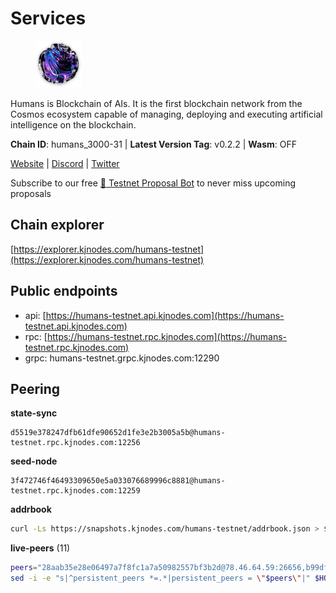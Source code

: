 # Services

<figure><img src="https://raw.githubusercontent.com/kj89/cosmos-images/main/logos/humans.png" alt=""><figcaption></figcaption></figure>

Humans is Blockchain of AIs. It is the first blockchain network  from the Cosmos ecosystem capable of managing, deploying and  executing artificial intelligence on the blockchain.

**Chain ID**: humans_3000-31 | **Latest Version Tag**: v0.2.2 | **Wasm**: OFF

[Website](https://humans.ai) | [Discord](https://discord.gg/humansdotai) | [Twitter](https://twitter.com/humansdotai)



Subscribe to our free [🤖 Testnet Proposal Bot](https://t.me/kjnodes_testnet_proposal_bot) to never miss upcoming proposals


## Chain explorer
[https://explorer.kjnodes.com/humans-testnet](https://explorer.kjnodes.com/humans-testnet)

## Public endpoints

* api: [https://humans-testnet.api.kjnodes.com](https://humans-testnet.api.kjnodes.com)
* rpc: [https://humans-testnet.rpc.kjnodes.com](https://humans-testnet.rpc.kjnodes.com)
* grpc: humans-testnet.grpc.kjnodes.com:12290

## Peering

**state-sync**

```text
d5519e378247dfb61dfe90652d1fe3e2b3005a5b@humans-testnet.rpc.kjnodes.com:12256
```

**seed-node**

```text
3f472746f46493309650e5a033076689996c8881@humans-testnet.rpc.kjnodes.com:12259
```

**addrbook**
```bash
curl -Ls https://snapshots.kjnodes.com/humans-testnet/addrbook.json > $HOME/.humansd/config/addrbook.json
```

**live-peers** (11)
```bash
peers="28aab35e28e06497a7f8fc1a7a50982557bf3b2d@78.46.64.59:26656,b99df5397a6104fac055f21195f1fb25b77f5704@65.109.92.79:17656,6e2dac7a826fa2c21867dc6620b5945574a89865@65.109.155.238:29656,757df37416499e6936a882a9b43985795503bc22@65.108.195.29:22656,be5158df5152ec7e6a4eca04c89e40494d19927c@51.79.101.159:26656,ad61f83dc506e821c08df82e8db4d170322e928c@5.161.64.185:26656,5e1f23a66fafd1a73871f055a6dd2165c01fe1c2@65.109.25.62:26656,d7eb0e65cecbeeaa649b0a2fdf95ca2fb9f0cc3e@206.125.33.0:26656,6271d80b8fc42da3a2825cc5ef75818dd52423d1@138.201.121.185:26656,650b54b9fed877f05e8f2fa9b1a046e5a601a7c9@135.181.138.160:26656,d5519e378247dfb61dfe90652d1fe3e2b3005a5b@65.109.68.190:12256"
sed -i -e "s|^persistent_peers *=.*|persistent_peers = \"$peers\"|" $HOME/.humansd/config/config.toml
```
